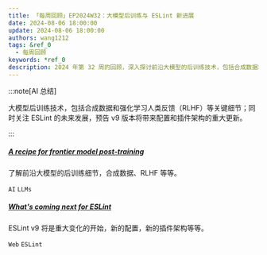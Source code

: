 ```yaml
---
title: 「每周回顾」EP2024W32：大模型后训练与 ESLint 新进展
date: 2024-08-06 18:00:00
update: 2024-08-06 18:00:00
authors: wang1212
tags: &ref_0
  - 每周回顾
keywords: *ref_0
description: 2024 年第 32 周的回顾，深入探讨前沿大模型的后训练技术，包括合成数据和强化学习人类反馈（RLHF）等关键细节；同时关注 ESLint 的未来发展，预告 v9 版本将带来配置和插件架构的重大更新。
---
```


:::note[AI 总结]

大模型后训练技术，包括合成数据和强化学习人类反馈（RLHF）等关键细节；同时关注 ESLint 的未来发展，预告 v9 版本将带来配置和插件架构的重大更新。

:::

<!-- truncate -->

##### [A recipe for frontier model post-training](https://www.interconnects.ai/p/frontier-model-post-training)

了解前沿大模型的后训练细节，合成数据、RLHF 等等。

`AI` `LLMs`

##### [What's coming next for ESLint](https://eslint.org/blog/2024/07/whats-coming-next-for-eslint/)

ESLint v9 将是重大变化的开始，新的配置，新的插件架构等等。

`Web` `ESLint`
